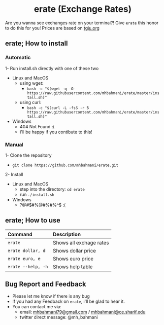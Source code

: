<h1 align="center">erate (Exchange Rates)</h1>

Are you wanna see exchanges rate on your terminal?! Give `erate` this honor to do this for you! Prices are based on [tgju.org](https://www.tgju.org/)
 
## erate; How to install
### Automatic
1- Run install.sh directly with one of these two
 - Linux and MacOS
   - using wget:
     * `bash -c "$(wget -q -O- https://raw.githubusercontent.com/mhbahmani/erate/master/install.sh)"`
   - using curl:
     * `bash -c "$(curl -L -fsS -r 5 https://raw.githubusercontent.com/mhbahmani/erate/master/install.sh)"`
 - Windows
   - 404 Not Found :(
   - i'll be happy if you contibute to this!

### Manual
1- Clone the repository
 * `git clone https://github.com/mhbahmani/erate.git` 

2- Install
 * Linux and MacOS
   * step into the directory: `cd erate`
   * run `./install.sh`
 * Windows
   - ?@#$#%@#%#%^$ :(
   
## erate; How to use

| **Command**                       | **Description**                                       |
|:----------------------------------|:------------------------------------------------------|
|`erate`                            | Shows all exchage rates                               |
|`erate dollar, d`                  | Shows dollar price                                    |
|`erate euro, e`                    | Shows euro price                                      |
|`erate --help, -h`                 | Shows help table                                       |

## Bug Report and Feedback

 * Please let me know if there is any bug
 * If you had any Feedback on `erate`, i'll be glad to hear it.
 * You can contact me via:
   * email: mhbahmani79@gmail.com / mhbahmani@ce.sharif.edu
   * twitter direct message: @mh_bahmani
